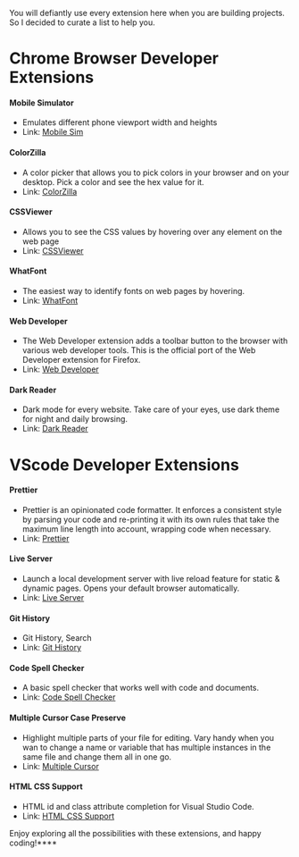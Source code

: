 You will defiantly use every extension here when you are building projects. So I decided to curate a list to help you.
# Chrome Browser Developer Extensions 
#### Mobile Simulator
- Emulates different phone viewport width and heights
- Link: [Mobile Sim]( https://chromewebstore.google.com/detail/mobile-simulator-responsi/ckejmhbmlajgoklhgbapkiccekfoccmk?utm_source=ext_app_menu)
#### ColorZilla
- A color picker that allows you to pick colors in your browser and on your desktop. Pick a color and see the hex value for it. 
- Link: [ColorZilla]( https://chromewebstore.google.com/detail/colorzilla/bhlhnicpbhignbdhedgjhgdocnmhomnp?utm_source=ext_app_menu)
#### CSSViewer
- Allows you to see the CSS values by hovering over any element on the web page
- Link: [CSSViewer](  https://chromewebstore.google.com/detail/cssviewer/ggfgijbpiheegefliciemofobhmofgce?utm_source=ext_app_menu)
#### WhatFont
- The easiest way to identify fonts on web pages by hovering.
- Link: [WhatFont](https://chromewebstore.google.com/detail/whatfont/jabopobgcpjmedljpbcaablpmlmfcogm?utm_source=ext_app_menu)
#### Web Developer
- The Web Developer extension adds a toolbar button to the browser with various web developer tools. This is the official port of the Web Developer extension for Firefox.
- Link: [Web Developer]( https://chromewebstore.google.com/detail/web-developer/bfbameneiokkgbdmiekhjnmfkcnldhhm?utm_source=ext_app_menu)
#### Dark Reader
- Dark mode for every website. Take care of your eyes, use dark theme for night and daily browsing.
- Link: [Dark Reader](https://chromewebstore.google.com/detail/dark-reader/eimadpbcbfnmbkopoojfekhnkhdbieeh?utm_source=ext_app_menu)
# VScode Developer Extensions
#### Prettier
- Prettier is an opinionated code formatter. It enforces a consistent style by parsing your code and re-printing it with its own rules that take the maximum line length into account, wrapping code when necessary.
- Link: [Prettier](https://marketplace.visualstudio.com/items?itemName=esbenp.prettier-vscode)
#### Live Server 
- Launch a local development server with live reload feature for static & dynamic pages. Opens your default browser automatically.
- Link: [Live Server](https://marketplace.visualstudio.com/items?itemName=ritwickdey.LiveServer)
#### Git History
- Git History, Search
- Link: [Git History](https://marketplace.visualstudio.com/items?itemName=donjayamanne.githistory)
#### Code Spell Checker
- A basic spell checker that works well with code and documents.
- Link: [Code Spell Checker](https://marketplace.visualstudio.com/items?itemName=streetsidesoftware.code-spell-checker)
#### Multiple Cursor Case Preserve
- Highlight multiple parts of your file for editing. Vary handy when you wan to change a name or variable that has multiple instances in the same file and change them all in one go. 
- Link: [Multiple Cursor](https://marketplace.visualstudio.com/items?itemName=Cardinal90.multi-cursor-case-preserve)
#### HTML CSS Support
- HTML id and class attribute completion for Visual Studio Code.
- Link: [HTML CSS Support](https://marketplace.visualstudio.com/items?itemName=ecmel.vscode-html-css)

Enjoy exploring all the possibilities with these extensions, and happy coding!****